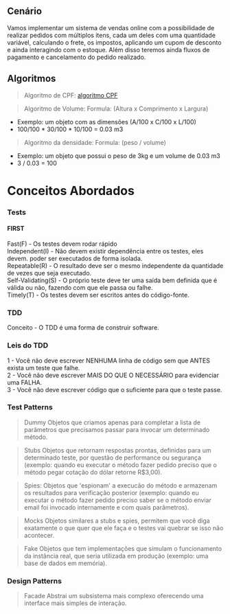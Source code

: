 ## Cenário

Vamos implementar um sistema de vendas online com a possibilidade de realizar pedidos com múltiplos itens, cada um deles com uma quantidade variável, calculando o frete, os impostos, aplicando um cupom de desconto e ainda interagindo com o estoque. Além disso teremos ainda fluxos de pagamento e cancelamento do pedido realizado.

## Algoritmos

> Algoritmo de CPF:
[algoritmo CPF](http://www.macoratti.net/alg_cpf.htm)

> Algoritmo de Volume: 
Formula:  (Altura x Comprimento x Largura) <br>
 - Exemplo: um objeto com as dimensões (A/100 x C/100 x L/100) <br>
 - 100/100 * 30/100 * 10/100 = 0.03 m3 <br>

> Algoritmo da densidade: 
Formula:  (peso / volume) <br>
 - Exemplo: um objeto que possui o peso de 3kg e um volume de 0.03 m3 <br>
 -  3 / 0.03 = 100 <br>

# Conceitos Abordados

### Tests

#### FIRST
Fast(F) - Os testes devem rodar rápido <br>
Independent(I) - Não devem existir dependência entre os testes, eles devem.
poder ser executados de forma isolada. <br>
Repeatable(R) - O resultado deve ser o mesmo independente da quantidade de 
vezes que seja executado. <br>
Self-Validating(S) - O próprio teste deve ter uma saída bem definida que é 
válida ou não, fazendo com que ele passa ou falhe. <br>
Timely(T) - Os testes devem ser escritos antes do código-fonte. <br>

### TDD
Conceito - O TDD é uma forma de construir software.

### Leis do TDD

1 - Você não deve escrever NENHUMA linha de código sem que ANTES exista um teste que falhe. <br>
2 - Você não deve escrever MAIS DO QUE O NECESSÁRIO para evidenciar uma FALHA. <br>
3 - Você não deve escrever código que o suficiente para que o teste passe. <br>

### Test Patterns

> Dummy 
Objetos que criamos apenas para completar a lista de parâmetros que precisamos
passar para invocar um determinado método. <br>

> Stubs
Objetos que retornam respostas prontas, definidas para um determinado teste, 
por questão de performance ou segurança (exemplo: quando eu executar o método 
fazer pedido preciso que o método pegar cotação do dólar retorne R$3,00). <br>

> Spies: 
Objetos que 'espionam' a execucão do método e armazenam os resultados para
verificação posterior (exemplo: quando eu executar o método fazer pedido
preciso saber se o método enviar email foi invocado internamente e com quais 
parâmetros). <br>

> Mocks
Objetos similares a stubs e spies, permitem que você diga exatamente o que 
quer que ele faça e o testes vai quebrar se isso não acontecer. <br>

> Fake
Objetos que tem implementações que simulam o funcionamento da instância real,
que seria utilizada em produção (exemplo: uma base de dados em memória). <br>

### Design Patterns

> Facade
Abstrai um subsistema mais complexo oferecendo uma interface mais simples de interação.